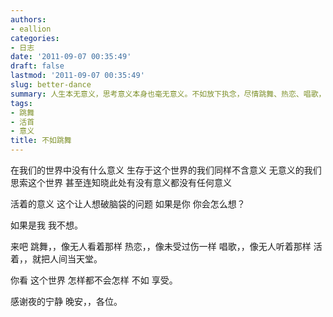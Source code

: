 ```yaml
---
authors:
- eallion
categories:
- 日志
date: '2011-09-07 00:35:49'
draft: false
lastmod: '2011-09-07 00:35:49'
slug: better-dance
summary: 人生本无意义，思考意义本身也毫无意义。不如放下执念，尽情跳舞、热恋、唱歌，把生活当作天堂来享受。既然世界怎样都无所谓，不如活在当下，感恩此刻宁静。
tags:
- 跳舞
- 活首
- 意义
title: 不如跳舞
---
```


在我们的世界中没有什么意义
生存于这个世界的我们同样不含意义
无意义的我们思索这个世界
甚至连知晓此处有没有意义都没有任何意义

活着的意义
这个让人想破脑袋的问题
如果是你
你会怎么想？

如果是我
我不想。

来吧
跳舞，，像无人看着那样
热恋，，像未受过伤一样
唱歌，，像无人听着那样
活着，，就把人间当天堂。

你看
这个世界
怎样都不会怎样
不如
享受。

感谢夜的宁静
晚安，，各位。